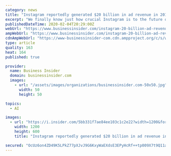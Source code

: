 ```yaml
---
category: news
title: "Instagram reportedly generated $20 billion in ad revenue in 2019 — even more than YouTube"
excerpt: "We finally know just how crucial Instagram is to the future of Facebook's business."
publishedDateTime: 2020-02-04T20:29:00Z
webUrl: "https://www.businessinsider.com/instagram-20-billion-ad-revenue-2019-report-2020-2"
ampWebUrl: "https://www.businessinsider.com/instagram-20-billion-ad-revenue-2019-report-2020-2?amp"
cdnAmpWebUrl: "https://www-businessinsider-com.cdn.ampproject.org/c/s/www.businessinsider.com/instagram-20-billion-ad-revenue-2019-report-2020-2?amp"
type: article
quality: 163
heat: 164
published: true

provider:
  name: Business Insider
  domain: businessinsider.com
  images:
    - url: "/assets/images/organizations/businessinsider.com-50x50.jpg"
      width: 50
      height: 50

topics:
  - AI

images:
  - url: "https://i.insider.com/5bb331f7ae84ee103c1c2e22?width=1200&format=jpeg"
    width: 1200
    height: 600
    title: "Instagram reportedly generated $20 billion in ad revenue in 2019 — even more than YouTube"

secured: "OcUz6on4ZD49K5LPkZ77pXJvJ9G6KxyWaEXdsE3EPyHcRf++tp009X7t9Q11aZ6dXogvnjuUuR96J5HjjMu2OPw/eIvms7F6xZi+BBp8RJFVQLslXPXJEmLFfdXhfTe4Vttd0bSQaGGO8ToIQ0y2zXvEL7s/r2J1sLBrMfqrvTTvigI54kD7xhCSttbYUzNfAs5Pn6/I79VaNGK8AYBeAxzqMrUX0Kxa9uLMwYUeRWmzVrwYbZ8pZTPaR+J4VF2lmO/EQrT1vDsCIOU5pOzBQgtpWt4aj5nlCnXJSZnF1wNtIJ5503KEAmnFu2AQLUyH6cS/V0YP8WhNGznxviIOcA==;MNVZ4r9Ge9F72deAYJ7dWA=="
---
```



